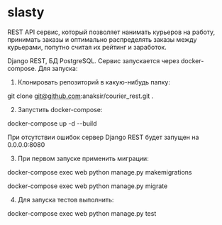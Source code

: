 # slasty

REST API сервис, который позволяет нанимать курьеров на работу,
принимать заказы и оптимально распределять заказы между курьерами,
попутно считая их рейтинг и заработок.

Django REST, БД PostgreSQL.
Сервис запускается через docker-compose.
Для запуска:
1. Клонировать репозиторий в какую-нибудь папку:

git clone git@github.com:anaksir/courier_rest.git .

2. Запустить docker-compose:

docker-compose up -d --build

При отсутствии ошибок сервер Django REST будет запущен на 0.0.0.0:8080

3. При первом запуске применить миграции:

docker-compose exec web python manage.py makemigrations

docker-compose exec web python manage.py migrate

4. Для запуска тестов выполнить:

docker-compose exec web python manage.py test
